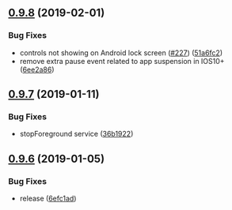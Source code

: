 ## [0.9.8](https://github.com/tanguyantoine/react-native-music-control/compare/v0.9.7...v0.9.8) (2019-02-01)


### Bug Fixes

* controls not showing on Android lock screen ([#227](https://github.com/tanguyantoine/react-native-music-control/issues/227)) ([51a6fc2](https://github.com/tanguyantoine/react-native-music-control/commit/51a6fc2))
* remove extra pause event related to app suspension in IOS10+ ([6ee2a86](https://github.com/tanguyantoine/react-native-music-control/commit/6ee2a86))

## [0.9.7](https://github.com/tanguyantoine/react-native-music-control/compare/v0.9.6...v0.9.7) (2019-01-11)


### Bug Fixes

* stopForeground service ([36b1922](https://github.com/tanguyantoine/react-native-music-control/commit/36b1922))

## [0.9.6](https://github.com/tanguyantoine/react-native-music-control/compare/v0.9.5...v0.9.6) (2019-01-05)


### Bug Fixes

* release ([6efc1ad](https://github.com/tanguyantoine/react-native-music-control/commit/6efc1ad))
